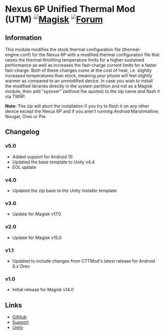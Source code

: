 # Nexus 6P Unified Thermal Mod (UTM) [![Magisk](https://img.shields.io/badge/Magisk-19%2B-00B39B.svg?style=flat-square)](https://forum.xda-developers.com/apps/magisk/official-magisk-v7-universal-systemless-t3473445) [![Forum](https://img.shields.io/badge/XDA-Forums-f59714.svg?style=flat-square)](https://forum.xda-developers.com/nexus-6p/development/mod-cttmod-xthermal-fast-charge-unified-t3673481)

## Information
This module modifies the stock thermal configuration file (thermal-engine.conf) for the Nexus 6P with a modified thermal configuration file that raises the thermal throttling temperature limits for a higher sustained performance as well as increases the fast-charge current limits for a faster fast-charge. Both of these changes come at the cost of heat, i.e. slightly increased temperatures than stock, meaning your phone will feel slightly warmer as compared to an unmodified device. In case you wish to install the modified libraries directly in the system partition and not as a Magisk module, then add "sysover" (without the quotes) to the zip name and flash it via TWRP.

**Note:** The zip will abort the installation if you try to flash it on any other device except the Nexus 6P and if you aren't running Android Marshmallow, Nougat, Oreo or Pie.

## Changelog
### v5.0
- Added support for Android 10
- Updated the base template to Unity v4.4
- EOL update

### v4.0
- Updated the zip base to the Unity Installer template

### v3.0
- Update for Magisk v17.0

### v2.0
- Update for Magisk v15.0

### v1.1
- Updated to include changes from CTTMod's latest release for Android 8.x Oreo

### v1.0
- Initial release for Magisk v14.0

## Links
* [GitHub](https://github.com/nipunnarang/unifiedthermalmod)
* [Support](https://forum.xda-developers.com/nexus-6p/development/mod-cttmod-xthermal-fast-charge-unified-t3673481)
* [Unity](https://github.com/Zackptg5/Unity)

